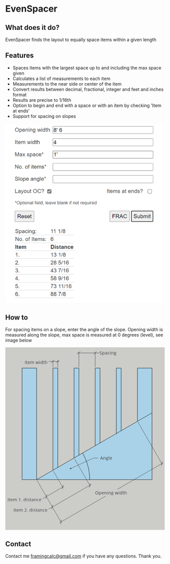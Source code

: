 # EvenSpacer
## What does it do?
EvenSpacer finds the layout to equally space items within a given length
## Features
- Spaces items with the largest space up to and including the max space given
- Calculates a list of measurements to each item
- Measurements to the near side or center of the item
- Convert results between decimal, fractional, integer and feet and inches format
- Results are precise to 1/16th
- Option to begin and end with a space or with an item by checking 'Item at ends'
- Support for spacing on slopes

![EvenSpacer screenshot](spacer.png)
## How to
For spacing items on a slope, enter the angle of the slope. Opening width is measured along the slope, max space is measured at 0 degrees (level), see image below

![spacing explanation](explanation.png)
## Contact
Contact me framingcalc@gmail.com if you have any questions. Thank you.
